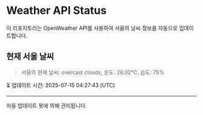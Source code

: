 
# Weather API Status

이 리포지토리는 OpenWeather API를 사용하여 서울의 날씨 정보를 자동으로 업데이트합니다.

## 현재 서울 날씨
> 서울의 현재 날씨: overcast clouds, 온도: 26.02°C, 습도: 75%

⏳ 업데이트 시간: 2025-07-15 04:27:43 (UTC)

---
자동 업데이트 봇에 의해 관리됩니다.
